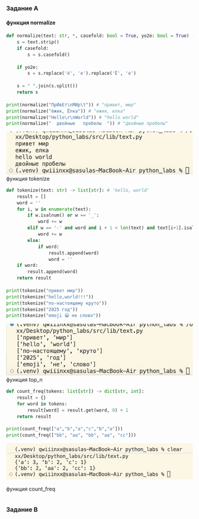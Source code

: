 ### Задание А
#### функция normalize
```python
def normalize(text: str, *, casefold: bool = True, yo2e: bool = True) -> str:
    s = text.strip()
    if casefold:
        s = s.casefold()
    
    if yo2e:
        s = s.replace('ё', 'е').replace('Ё', 'е')

    s = " ".join(s.split())
    return s

print(normalize("ПрИвЕт\nМИр\t")) # "привет, мир"
print(normalize("ёжик, Ёлка")) # "ежик, елка"
print(normalize("Hello\r\nWorld")) # "hello world"
print(normalize("  двойные   пробелы  ")) # "двойные пробелы"
```
![Картинка 1](../../images/lab03/img01.png)
функция tokenize
```python
def tokenize(text: str) -> list[str]: # 'hello, world'
    result = []
    word = ''
    for i, w in enumerate(text):
        if w.isalnum() or w == '_':
            word += w
        elif w == '-' and word and i + 1 < len(text) and text[i+1].isalnum():
            word += w
        else:
            if word:
                result.append(word)
                word = ''
    if word:
        result.append(word)
    return result

print(tokenize("привет мир"))
print(tokenize("hello,world!!!"))
print(tokenize("по-настоящему круто"))
print(tokenize("2025 год"))
print(tokenize("emoji 😀 не слово"))
```

![Картинка 2](../../images/lab03/img02.png)
функция top_n
```python
def count_freq(tokens: list[str]) -> dict[str, int]:
    result = {}
    for word in tokens:
        result[word] = result.get(word, 0) + 1
    return result

print(count_freq(["a","b","a","c","b","a"]))
print(count_freq(["bb", "aa", "bb", "aa", "cc"]))
```
![Картинка 3](../../images/lab03/img03.png)

функция count_freq
```python

```
### Задание В
